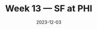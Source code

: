 ---
layout: game
title: Week 13 — SF at PHI
season: 2023
game_id: 2023_13_SF_PHI
week: 13
date: 2023-12-03
home_team: PHI
away_team: SF
final_home: 
final_away: 
pbp_url: /assets/data/pbp/2023/2023_13_SF_PHI.csv.gz
---